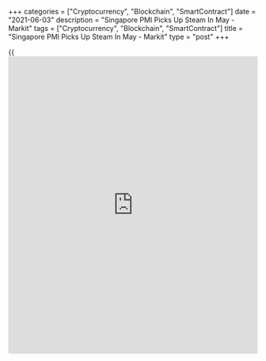 +++
categories = ["Cryptocurrency", "Blockchain", "SmartContract"]
date = "2021-06-03"
description = "Singapore PMI Picks Up Steam In May - Markit"
tags = ["Cryptocurrency", "Blockchain", "SmartContract"]
title = "Singapore PMI Picks Up Steam In May - Markit"
type = "post"
+++

{{<iframe id="large-banner" src="https://www.bounty.group/#slide=21.0" width="100%" height="600" scrolling="no" style="border: 0px solid rgb(216, 221, 230); border-radius: 3px;">}}

The private sector in Singapore continued to expand in May, and at a
faster pace, the latest survey from Markit Economics showed on Thursday
with a services PMI score of 54.4.

That's up from 51.8 in April and it moves further above the boom-or-bust
line of 50 that separates expansion from contraction.

Both manufacturing and services registered stronger performances in May,
but the construction sector saw a sharp downturn. The finance and
insurance sub-sector registered another rapid rate of expansion in
activity.

The key domestic event that took place in May had been the
reintroduction of Phase 2 restrictions mid-month. Some respondents noted
an increase in output ahead of the setting of new restrictions
contributing to the overall improvement of [business][1] activity.
Foreign demand supported the increase in new orders, with renewed export
growth in May following a marginal fall in April.

For comments and feedback [contact](https://www.playgroundfx.com/contact/): editorial@rtt[news](https://www.letsplayfx.com/blog/forex-news-website/).com

[Economic News][2]

 **What parts of the world are seeing the best (and worst) economic
performances lately? Click[here][3] to check out our [Econ Scorecard][3]
and find out! See up-to-the-moment [ranking](https://www.playgroundfx.com/blog/crypto-exchange-ranking/)s for the best and worst
performers in [GDP][3], [unemployment rate][4], [inflation][5] and much
more.**

   1. www.rtt[news](https://www.letsplayfx.com/blog/forex-news-website/).com/Content/Business.aspx
   2. www.rtt[news](https://www.letsplayfx.com/blog/forex-news-website/).com/Content/EconomicNews.aspx
   3. www.rtt[news](https://www.letsplayfx.com/blog/forex-news-website/).com/economic-scorecard/world-rank/GDP/highest-performance.aspx
   4. www.rtt[news](https://www.letsplayfx.com/blog/forex-news-website/).com/economic-scorecard/world-rank/unemployment-rate/lowest-performance.aspx
   5. www.rtt[news](https://www.letsplayfx.com/blog/forex-news-website/).com/economic-scorecard/world-rank/CPI/highest-performance.aspx